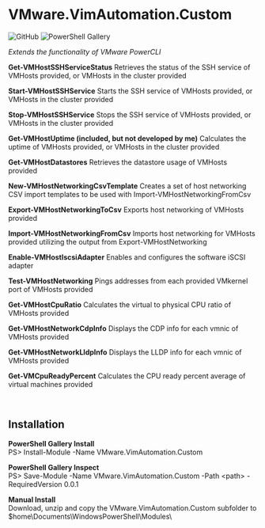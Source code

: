 # VMware.VimAutomation.Custom
![GitHub](https://img.shields.io/github/license/dapacruz/vmware.vimautomation.custom)
![PowerShell Gallery](https://img.shields.io/powershellgallery/dt/vmware.vimautomation.custom)

*Extends the functionality of VMware PowerCLI*

**Get-VMHostSSHServiceStatus**
Retrieves the status of the SSH service of VMHosts provided, or VMHosts in the cluster provided

**Start-VMHostSSHService**
Starts the SSH service of VMHosts provided, or VMHosts in the cluster provided

**Stop-VMHostSSHService**
Stops the SSH service of VMHosts provided, or VMHosts in the cluster provided

**Get-VMHostUptime (included, but not developed by me)**
Calculates the uptime of VMHosts provided, or VMHosts in the cluster provided

**Get-VMHostDatastores**
Retrieves the datastore usage of VMHosts provided

**New-VMHostNetworkingCsvTemplate**
Creates a set of host networking CSV import templates to be used with Import-VMHostNetworkingFromCsv

**Export-VMHostNetworkingToCsv**
Exports host networking of VMHosts provided

**Import-VMHostNetworkingFromCsv**
Imports host networking for VMHosts provided utilizing the output from Export-VMHostNetworking

**Enable-VMHostIscsiAdapter**
Enables and configures the software iSCSI adapter

**Test-VMHostNetworking**
Pings addresses from each provided VMkernel port of VMHosts provided

**Get-VMHostCpuRatio**
Calculates the virtual to physical CPU ratio of VMHosts provided

**Get-VMHostNetworkCdpInfo**
Displays the CDP info for each vmnic of VMHosts provided

**Get-VMHostNetworkLldpInfo**
Displays the LLDP info for each vmnic of VMHosts provided

**Get-VMCpuReadyPercent**
Calculates the CPU ready percent average of virtual machines provided

<br />

Installation
--------------
**PowerShell Gallery Install**<br />
PS> Install-Module -Name VMware.VimAutomation.Custom

**PowerShell Gallery Inspect**<br />
PS> Save-Module -Name VMware.VimAutomation.Custom -Path \<path\> -RequiredVersion 0.0.1

**Manual Install**<br />
Download, unzip and copy the VMware.VimAutomation.Custom subfolder to $home\Documents\WindowsPowerShell\Modules\

